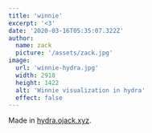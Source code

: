 ```yaml
---
title: 'winnie'
excerpt: '<3'
date: '2020-03-16T05:35:07.322Z'
author:
  name: zack
  picture: '/assets/zack.jpg'
image:
  url: 'winnie-hydra.jpg'
  width: 2918
  height: 1422
  alt: 'Winnie visualization in hydra'
  effect: false
---
```


Made in [hydra.ojack.xyz](https://hydra.ojack.xyz).
